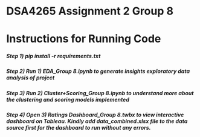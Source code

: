 # **DSA4265 Assignment 2 Group 8**
# **Instructions for Running Code**

##### Step 1) pip install -r requirements.txt
##### Step 2) Run _1) EDA_Group 8.ipynb_ to generate insights exploratory data analysis of project
##### Step 3) Run _2) Cluster+Scoring_Group 8.ipynb_ to understand more about the clustering and scoring models implemented
##### Step 4) Open 3) Ratings Dashboard_Group 8.twbx to view interactive dashboard on Tableau. Kindly add _data_combined.xlsx_ file to the data source first for the dashboard to run without any errors.

